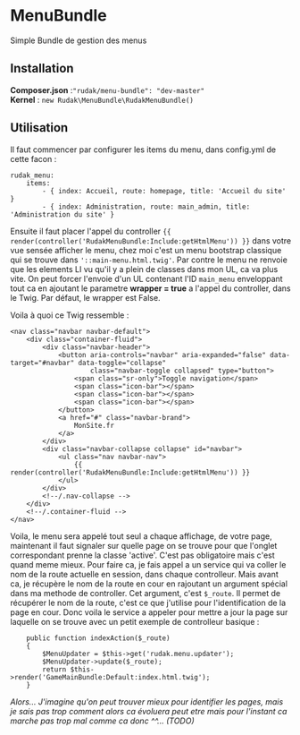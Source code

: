 # MenuBundle
Simple Bundle de gestion des menus


## Installation
**Composer.json** :```"rudak/menu-bundle": "dev-master"```    
**Kernel** : ```new Rudak\MenuBundle\RudakMenuBundle()```

## Utilisation

Il faut commencer par configurer les items du menu, dans config.yml de cette facon :
    
    rudak_menu:
        items:
            - { index: Accueil, route: homepage, title: 'Accueil du site' }
            - { index: Administration, route: main_admin, title: 'Administration du site' }
            
Ensuite il faut placer l'appel du controller ```{{ render(controller('RudakMenuBundle:Include:getHtmlMenu')) }}``` dans votre vue sensée afficher le menu, chez moi c'est un menu bootstrap classique qui se trouve dans ```'::main-menu.html.twig'```. Par contre le menu ne renvoie que les elements LI vu qu'il y a plein de classes dans mon UL, ca va plus vite. On peut forcer l'envoie d'un UL contenant l'ID ```main_menu``` enveloppant tout ca en ajoutant le parametre **wrapper = true** a l'appel du controller, dans le Twig. Par défaut, le wrapper est False. 

Voila à quoi ce Twig ressemble :
    
    <nav class="navbar navbar-default">
        <div class="container-fluid">
            <div class="navbar-header">
                <button aria-controls="navbar" aria-expanded="false" data-target="#navbar" data-toggle="collapse"
                        class="navbar-toggle collapsed" type="button">
                    <span class="sr-only">Toggle navigation</span>
                    <span class="icon-bar"></span>
                    <span class="icon-bar"></span>
                    <span class="icon-bar"></span>
                </button>
                <a href="#" class="navbar-brand">
                    MonSite.fr
                </a>
            </div>
            <div class="navbar-collapse collapse" id="navbar">
                <ul class="nav navbar-nav">
                    {{ render(controller('RudakMenuBundle:Include:getHtmlMenu')) }}
                </ul>    
            </div>
            <!--/.nav-collapse -->
        </div>
        <!--/.container-fluid -->
    </nav>

Voila, le menu sera appelé tout seul a chaque affichage, de votre page, maintenant il faut signaler sur quelle page on se trouve pour que l'onglet correspondant prenne la classe 'active'. C'est pas obligatoire mais c'est quand meme mieux. Pour faire ca, je fais appel a un service qui va coller le nom de la route actuelle en session, dans chaque controlleur. Mais avant ca, je récupère le nom de la route en cour en rajoutant un argument spécial dans ma methode de controller. Cet argument, c'est ```$_route```. Il permet de récupérer le nom de la route, c'est ce que j'utilise pour l'identification de la page en cour. Donc voila le service a appeler pour mettre a jour la page sur laquelle on se trouve avec un petit exemple de controlleur basique :

    	public function indexAction($_route)
    	{
    		$MenuUpdater = $this->get('rudak.menu.updater');
    		$MenuUpdater->update($_route);
    		return $this->render('GameMainBundle:Default:index.html.twig');
    	}
    	
*Alors... J'imagine qu'on peut trouver mieux pour identifier les pages, mais je sais pas trop comment alors ca évoluera peut etre mais pour l'instant ca marche pas trop mal comme ca donc ^^... (TODO)*


    